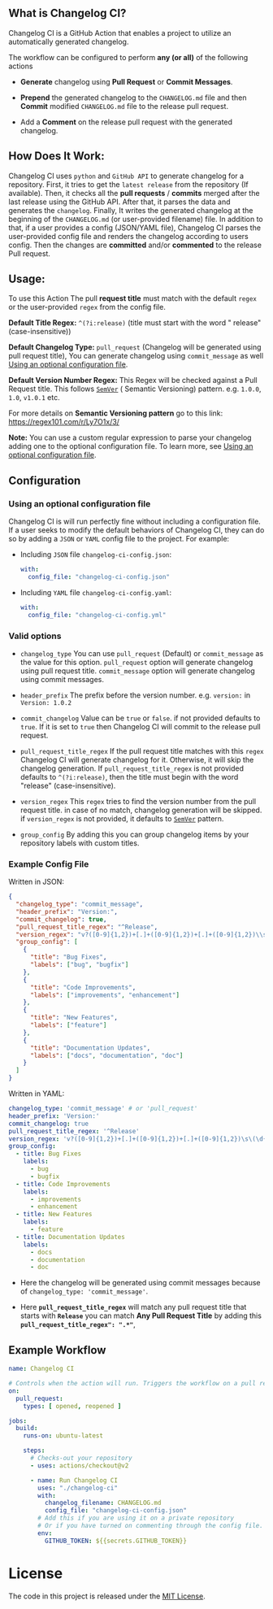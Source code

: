 ## What is Changelog CI?

Changelog CI is a GitHub Action that enables a project to utilize an
automatically generated changelog.

The workflow can be configured to perform **any (or all)** of the following actions

* **Generate** changelog using **Pull Request** or **Commit Messages**.

* **Prepend** the generated changelog to the `CHANGELOG.md` file and then **Commit** modified `CHANGELOG.md` file to the release pull request.

* Add a **Comment** on the release pull request with the generated changelog.

## How Does It Work:

Changelog CI uses `python` and `GitHub API` to generate changelog for a
repository. First, it tries to get the `latest release` from the repository (If
available). Then, it checks all the **pull requests** / **commits** merged after the last release
using the GitHub API. After that, it parses the data and generates
the `changelog`. Finally, It writes the generated changelog at the beginning of
the `CHANGELOG.md` (or user-provided filename) file. In addition to that, if a
user provides a config (JSON/YAML file), Changelog CI parses the user-provided config
file and renders the changelog according to users config. Then the changes
are **committed** and/or **commented** to the release Pull request.

## Usage:

To use this Action The pull **request title** must match with the
default `regex`
or the user-provided `regex` from the config file.

**Default Title Regex:** `^(?i:release)` (title must start with the word "
release" (case-insensitive))

**Default Changelog Type:** `pull_request` (Changelog will be generated using pull request title),
You can generate changelog using `commit_message` as well
[Using an optional configuration file](#using-an-optional-configuration-file).

**Default Version Number Regex:** This Regex will be checked against a Pull
Request title. This follows [`SemVer`](https://regex101.com/r/Ly7O1x/3/) (
Semantic Versioning) pattern. e.g. `1.0.0`, `1.0`, `v1.0.1` etc.

For more details on **Semantic Versioning pattern** go to this
link: https://regex101.com/r/Ly7O1x/3/

**Note:** You can use a custom regular expression to parse your changelog adding
one to the optional configuration file. To learn more, see
[Using an optional configuration file](#using-an-optional-configuration-file).

## Configuration

### Using an optional configuration file

Changelog CI is will run perfectly fine without including a configuration file.
If a user seeks to modify the default behaviors of Changelog CI, they can do so
by adding a `JSON` or `YAML` config file to the project. For example:

* Including `JSON` file `changelog-ci-config.json`:

    ```yaml
    with:
      config_file: "changelog-ci-config.json"
    ```

* Including `YAML` file `changelog-ci-config.yaml`:

    ```yaml
    with:
      config_file: "changelog-ci-config.yml"
    ```

### Valid options

* `changelog_type`
  You can use `pull_request` (Default) or `commit_message` as the value for this option.
  `pull_request` option will generate changelog using pull request title.
  `commit_message` option will generate changelog using commit messages.

* `header_prefix`
  The prefix before the version number. e.g. `version:` in `Version: 1.0.2`

* `commit_changelog`
  Value can be `true` or `false`. if not provided defaults to `true`. If it is
  set to `true` then Changelog CI will commit to the release pull request.

* `pull_request_title_regex`
  If the pull request title matches with this `regex` Changelog CI will generate
  changelog for it. Otherwise, it will skip the changelog generation.
  If `pull_request_title_regex` is not provided defaults to `^(?i:release)`,
  then the title must begin with the word "release" (case-insensitive).

* `version_regex`
  This `regex` tries to find the version number from the pull request title. in
  case of no match, changelog generation will be skipped. if `version_regex` is
  not provided, it defaults to
  [`SemVer`](https://regex101.com/r/Ly7O1x/3/) pattern.

* `group_config`
  By adding this you can group changelog items by your repository labels with
  custom titles.

### Example Config File

Written in JSON:

```json
{
  "changelog_type": "commit_message",
  "header_prefix": "Version:",
  "commit_changelog": true,
  "pull_request_title_regex": "^Release",
  "version_regex": "v?([0-9]{1,2})+[.]+([0-9]{1,2})+[.]+([0-9]{1,2})\\s\\(\\d{1,2}-\\d{1,2}-\\d{4}\\)",
  "group_config": [
    {
      "title": "Bug Fixes",
      "labels": ["bug", "bugfix"]
    },
    {
      "title": "Code Improvements",
      "labels": ["improvements", "enhancement"]
    },
    {
      "title": "New Features",
      "labels": ["feature"]
    },
    {
      "title": "Documentation Updates",
      "labels": ["docs", "documentation", "doc"]
    }
  ]
}
```

Written in YAML:

```yaml
changelog_type: 'commit_message' # or 'pull_request'
header_prefix: 'Version:'
commit_changelog: true
pull_request_title_regex: '^Release'
version_regex: 'v?([0-9]{1,2})+[.]+([0-9]{1,2})+[.]+([0-9]{1,2})\s\(\d{1,2}-\d{1,2}-\d{4}\)'
group_config:
  - title: Bug Fixes
    labels:
      - bug
      - bugfix
  - title: Code Improvements
    labels:
      - improvements
      - enhancement
  - title: New Features
    labels:
      - feature
  - title: Documentation Updates
    labels:
      - docs
      - documentation
      - doc
```


* Here the changelog will be generated using commit messages because of `changelog_type: 'commit_message'`.

* Here **`pull_request_title_regex`** will match any pull request title that
starts with **`Release`**
you can match **Any Pull Request Title** by adding  this **`pull_request_title_regex": ".*"`**,


## Example Workflow

```yaml
name: Changelog CI

# Controls when the action will run. Triggers the workflow on a pull request
on:
  pull_request:
    types: [ opened, reopened ]

jobs:
  build:
    runs-on: ubuntu-latest

    steps:
      # Checks-out your repository
      - uses: actions/checkout@v2

      - name: Run Changelog CI
        uses: "./changelog-ci"
        with:
          changelog_filename: CHANGELOG.md
          config_file: "changelog-ci-config.json"
        # Add this if you are using it on a private repository
        # Or if you have turned on commenting through the config file.
        env:
          GITHUB_TOKEN: ${{secrets.GITHUB_TOKEN}}
```
# License

The code in this project is released under the [MIT License](LICENSE).

